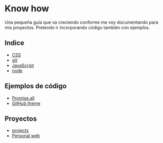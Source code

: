 # Know how

Una pequeña guía que va creciendo conforme me voy documentando para mis proyectos.
Pretendo ir incorporando código también con ejemplos.

## Indice

- [CSS](./docs/css/)
- [git](./docs/git/)
- [JavaScript](./docs/javascript/)
- [node](./docs/node/)


## Ejemplos de código

 - [Promise.all](./code/promise_all.html)
 - [GitHub theme](./docs/index-original.md)

## Proyectos

 + [projects](./docs/projects/)
 + [Personal web](./docs/projects/joseantoniogonzalezjerez.md)